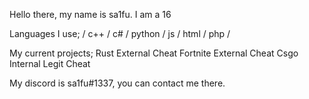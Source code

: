 Hello there, my name is sa1fu. I am a 16

Languages I use; / c++ / c# / python / js / html / php /

  My current projects;
    Rust External Cheat
    Fortnite External Cheat
    Csgo Internal Legit Cheat

My discord is sa1fu#1337, you can contact me there.
